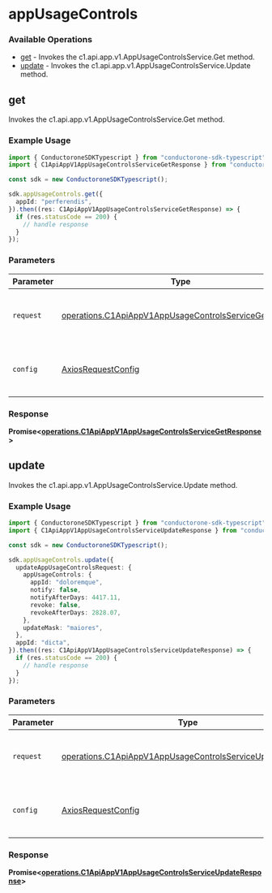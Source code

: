 # appUsageControls

### Available Operations

* [get](#get) - Invokes the c1.api.app.v1.AppUsageControlsService.Get method.
* [update](#update) - Invokes the c1.api.app.v1.AppUsageControlsService.Update method.

## get

Invokes the c1.api.app.v1.AppUsageControlsService.Get method.

### Example Usage

```typescript
import { ConductoroneSDKTypescript } from "conductorone-sdk-typescript";
import { C1ApiAppV1AppUsageControlsServiceGetResponse } from "conductorone-sdk-typescript/dist/sdk/models/operations";

const sdk = new ConductoroneSDKTypescript();

sdk.appUsageControls.get({
  appId: "perferendis",
}).then((res: C1ApiAppV1AppUsageControlsServiceGetResponse) => {
  if (res.statusCode == 200) {
    // handle response
  }
});
```

### Parameters

| Parameter                                                                                                                        | Type                                                                                                                             | Required                                                                                                                         | Description                                                                                                                      |
| -------------------------------------------------------------------------------------------------------------------------------- | -------------------------------------------------------------------------------------------------------------------------------- | -------------------------------------------------------------------------------------------------------------------------------- | -------------------------------------------------------------------------------------------------------------------------------- |
| `request`                                                                                                                        | [operations.C1ApiAppV1AppUsageControlsServiceGetRequest](../../models/operations/c1apiappv1appusagecontrolsservicegetrequest.md) | :heavy_check_mark:                                                                                                               | The request object to use for the request.                                                                                       |
| `config`                                                                                                                         | [AxiosRequestConfig](https://axios-http.com/docs/req_config)                                                                     | :heavy_minus_sign:                                                                                                               | Available config options for making requests.                                                                                    |


### Response

**Promise<[operations.C1ApiAppV1AppUsageControlsServiceGetResponse](../../models/operations/c1apiappv1appusagecontrolsservicegetresponse.md)>**


## update

Invokes the c1.api.app.v1.AppUsageControlsService.Update method.

### Example Usage

```typescript
import { ConductoroneSDKTypescript } from "conductorone-sdk-typescript";
import { C1ApiAppV1AppUsageControlsServiceUpdateResponse } from "conductorone-sdk-typescript/dist/sdk/models/operations";

const sdk = new ConductoroneSDKTypescript();

sdk.appUsageControls.update({
  updateAppUsageControlsRequest: {
    appUsageControls: {
      appId: "doloremque",
      notify: false,
      notifyAfterDays: 4417.11,
      revoke: false,
      revokeAfterDays: 2828.07,
    },
    updateMask: "maiores",
  },
  appId: "dicta",
}).then((res: C1ApiAppV1AppUsageControlsServiceUpdateResponse) => {
  if (res.statusCode == 200) {
    // handle response
  }
});
```

### Parameters

| Parameter                                                                                                                              | Type                                                                                                                                   | Required                                                                                                                               | Description                                                                                                                            |
| -------------------------------------------------------------------------------------------------------------------------------------- | -------------------------------------------------------------------------------------------------------------------------------------- | -------------------------------------------------------------------------------------------------------------------------------------- | -------------------------------------------------------------------------------------------------------------------------------------- |
| `request`                                                                                                                              | [operations.C1ApiAppV1AppUsageControlsServiceUpdateRequest](../../models/operations/c1apiappv1appusagecontrolsserviceupdaterequest.md) | :heavy_check_mark:                                                                                                                     | The request object to use for the request.                                                                                             |
| `config`                                                                                                                               | [AxiosRequestConfig](https://axios-http.com/docs/req_config)                                                                           | :heavy_minus_sign:                                                                                                                     | Available config options for making requests.                                                                                          |


### Response

**Promise<[operations.C1ApiAppV1AppUsageControlsServiceUpdateResponse](../../models/operations/c1apiappv1appusagecontrolsserviceupdateresponse.md)>**

